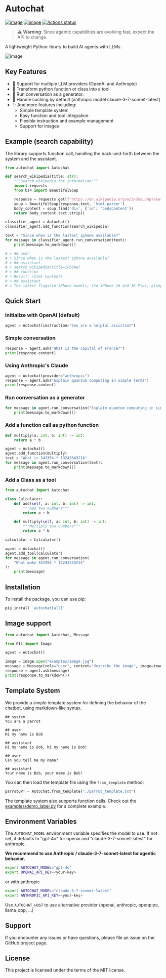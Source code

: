 # Autochat

[![image](https://img.shields.io/pypi/v/autochat.svg)](https://pypi.python.org/pypi/autochat)
[![image](https://img.shields.io/github/license/BenderV/autochat)](https://github.com/BenderV/autochat/blob/master/LICENSE)
[![Actions status](https://github.com/BenderV/autochat/actions/workflows/test.yml/badge.svg)](https://github.com/BenderV/autochat/actions)

> ⚠️ **Warning**: Since agentic capabilities are evolving fast, expect the API to change.

A lightweight Python library to build AI agents with LLMs.

![image](https://www-cdn.anthropic.com/images/4zrzovbb/website/58d9f10c985c4eb5d53798dea315f7bb5ab6249e-2401x1000.png)

## Key Features

- 🤝 Support for multiple LLM providers (OpenAI and Anthropic)
- 🐍 Transform python function or class into a tool
- 🔁 Run conversation as a generator.
- 🙈 Handle caching by default (anthropic model claude-3-7-sonnet-latest)
- ✨ And more features including:
  - Simple template system
  - Easy function and tool integration
  - Flexible instruction and example management
  - Support for images

## Example (search capability)

The library supports function call, handling the back-and-forth between the system and the assistant.

```python
from autochat import Autochat

def search_wikipedia(title: str):
    """Search wikipedia for information"""
    import requests
    from bs4 import BeautifulSoup

    response = requests.get(f"https://en.wikipedia.org/w/index.php?search={title}&title=Special%3ASearch")
    soup = BeautifulSoup(response.text, 'html.parser')
    body_content = soup.find('div', {'id': 'bodyContent'})
    return body_content.text.strip()

classifier_agent = Autochat()
classifier_agent.add_function(search_wikipedia)

text = "Since when is the lastest iphone available?"
for message in classifier_agent.run_conversation(text):
    print(message.to_markdown())

# > ## user
# > Since when is the lastest iphone available?
# > ## assistant
# > search_wikipedia(title=iPhone)
# > ## function
# > Result: (html content)
# > ## assistant
# > The latest flagship iPhone models, the iPhone 16 and 16 Plus, along with the higher-end iPhone 16 Pro and 16 Pro Max, were available as of January 1, 2024.
```

## Quick Start

### Initialize with OpenAI (default)

```python
agent = Autochat(instruction="You are a helpful assistant")
```

### Simple conversation

```python
response = agent.ask("What is the capital of France?")
print(response.content)
```

### Using Anthropic's Claude

```python
agent = Autochat(provider="anthropic")
response = agent.ask("Explain quantum computing in simple terms")
print(response.content)
```

### Run conversation as a generator

```python
for message in agent.run_conversation("Explain quantum computing in simple terms"):
    print(message.to_markdown())
```

### Add a function call as python function

```python
def multiply(a: int, b: int) -> int:
    return a * b

agent = Autochat()
agent.add_function(multiply)
text = "What is 343354 * 13243343214"
for message in agent.run_conversation(text):
    print(message.to_markdown())
```

### Add a Class as a tool

```python
from autochat import Autochat

class Calculator:
    def add(self, a: int, b: int) -> int:
        """Add two numbers"""
        return a + b

    def multiply(self, a: int, b: int) -> int:
        """Multiply two numbers"""
        return a * b

calculator = Calculator()

agent = Autochat()
agent.add_tool(calculator)
for message in agent.run_conversation(
    "What make 343354 * 13243343214"
):
    print(message)
```

## Installation

To install the package, you can use pip:

```bash
pip install 'autochat[all]'
```

## Image support

```python
from autochat import Autochat, Message

from PIL import Image

agent = Autochat()

image = Image.open("examples/image.jpg")
message = Message(role="user", content="describe the image", image=image)
response = agent.ask(message)
print(response.to_markdown())
```

## Template System

We provide a simple template system for defining the behavior of the chatbot, using markdown-like syntax.

```
## system
You are a parrot

## user
Hi my name is Bob

## assistant
Hi my name is Bob, hi my name is Bob!

## user
Can you tell me my name?

## assistant
Your name is Bob, your name is Bob!
```

You can then load the template file using the `from_template` method:

```python
parrotGPT = Autochat.from_template("./parrot_template.txt")
```

The template system also supports function calls. Check out the [examples/demo_label.py](examples/demo_label.py) for a complete example.

## Environment Variables

The `AUTOCHAT_MODEL` environment variable specifies the model to use. If not set, it defaults to "gpt-4o" for openai and "claude-3-7-sonnet-latest" for anthropic.

**We recommend to use Anthropic / claude-3-7-sonnet-latest for agentic behavior.**

```bash
export AUTOCHAT_MODEL="gpt-4o"
export OPENAI_API_KEY=<your-key>
```

or with anthropic

```bash
export AUTOCHAT_MODEL="claude-3-7-sonnet-latest"
export ANTHROPIC_API_KEY=<your-key>
```

Use `AUTOCHAT_HOST` to use alternative provider (openai, anthropic, openpipe, llama_cpp, ...)

## Support

If you encounter any issues or have questions, please file an issue on the GitHub project page.

## License

This project is licensed under the terms of the MIT license.
